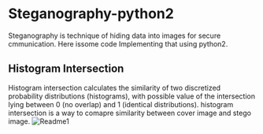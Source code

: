 # Steganography-python2 
Steganography is technique of hiding data into images for secure cmmunication. Here issome code Implementing that using python2.


## Histogram Intersection 
Histogram intersection calculates the similarity of two discretized probability distributions (histograms), with possible value of the intersection lying between 0 (no overlap) and 1 (identical distributions).
histogram intersection is a way to comapre similarity between cover image and stego image.
![Readme1](https://user-images.githubusercontent.com/35829508/54498254-08b4d180-492b-11e9-8206-129a5ca7d075.PNG)
